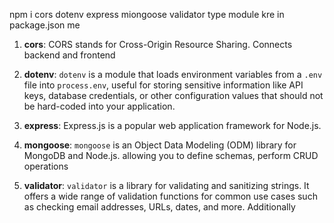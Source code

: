 npm i cors dotenv express miongoose validator
type module kre in package.json me





1. **cors**: CORS stands for Cross-Origin Resource Sharing. Connects backend and frontend

2. **dotenv**: `dotenv` is a module that loads environment variables from a `.env` file into `process.env`,  useful for storing sensitive information like API keys, database credentials, or other configuration values that should not be hard-coded into your application.

3. **express**: Express.js is a popular web application framework for Node.js. 

4. **mongoose**: `mongoose` is an Object Data Modeling (ODM) library for MongoDB and Node.js.  allowing you to define schemas, perform CRUD operations

5. **validator**: `validator` is a library for validating and sanitizing strings. It offers a wide range of validation functions for common use cases such as checking email addresses, URLs, dates, and more. Additionally


<!-- For Existing Repo -->
<!-- git add .
git commit -m "updated app.js and reservation.js"
git push -u origin master -->


<!-- For New Repo -->
<!-- git init
git add.
git commit -m "first commit"
git add remote origin URL
git push -u origin master -->